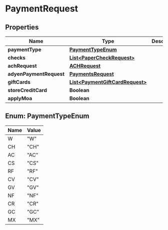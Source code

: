

# PaymentRequest


## Properties

| Name | Type | Description | Notes |
|------------ | ------------- | ------------- | -------------|
|**paymentType** | [**PaymentTypeEnum**](#PaymentTypeEnum) |  |  |
|**checks** | [**List&lt;PaperCheckRequest&gt;**](PaperCheckRequest.md) |  |  [optional] |
|**achRequest** | [**ACHRequest**](ACHRequest.md) |  |  [optional] |
|**adyenPaymentRequest** | [**PaymentsRequest**](PaymentsRequest.md) |  |  [optional] |
|**giftCards** | [**List&lt;PaymentGiftCardRequest&gt;**](PaymentGiftCardRequest.md) |  |  [optional] |
|**storeCreditCard** | **Boolean** |  |  [optional] |
|**applyMoa** | **Boolean** |  |  [optional] |



## Enum: PaymentTypeEnum

| Name | Value |
|---- | -----|
| W | &quot;W&quot; |
| CH | &quot;CH&quot; |
| AC | &quot;AC&quot; |
| CS | &quot;CS&quot; |
| RF | &quot;RF&quot; |
| CV | &quot;CV&quot; |
| GV | &quot;GV&quot; |
| NF | &quot;NF&quot; |
| CR | &quot;CR&quot; |
| GC | &quot;GC&quot; |
| MX | &quot;MX&quot; |




